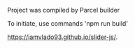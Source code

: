 Project was compiled by Parcel builder

To initiate, use commands 'npm run build'

https://iamvlado93.github.io/slider-js/.
